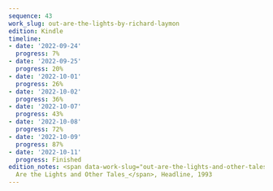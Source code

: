```yaml
---
sequence: 43
work_slug: out-are-the-lights-by-richard-laymon
edition: Kindle
timeline:
- date: '2022-09-24'
  progress: 7%
- date: '2022-09-25'
  progress: 20%
- date: '2022-10-01'
  progress: 26%
- date: '2022-10-02'
  progress: 36%
- date: '2022-10-07'
  progress: 43%
- date: '2022-10-08'
  progress: 72%
- date: '2022-10-09'
  progress: 87%
- date: '2022-10-11'
  progress: Finished
edition_notes: <span data-work-slug="out-are-the-lights-and-other-tales-by-richard-laymon">_Out
  Are the Lights and Other Tales_</span>, Headline, 1993
---
```


